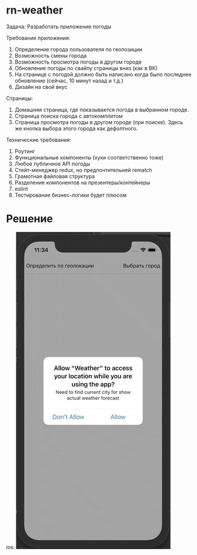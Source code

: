 # rn-weather

Задача:
Разработать приложение погоды

Требования приложения:

1. Определение города пользователя по геопозиции
2. Возможность смены города
3. Возможность просмотра погоды в другом городе
4. Обновление погоды по свайпу страницы вниз (как в ВК)
5. На странице с погодой должно быть написано когда было последнее обновление (сейчас, 10 минут назад и т.д.)
6. Дизайн на свой вкус

Страницы:

1. Домашняя страница, где показывается погода в выбранном городе.
2. Страница поиска города с автокомплитом
3. Страница просмотра погоды в другом городе (при поиске). Здесь же кнопка выбора этого города как дефолтного.

Технические требования:

1. Роутинг
2. Функциональные компоненты (хуки соответственно тоже)
3. Любое публичное API погоды
4. Стейт-менеджер redux, но предпочтительней rematch
5. Грамотная файловая структура
6. Разделение компонентов на презентеры/контейнеры
7. eslint
8. Тестирование бизнес-логики будет плюсом

# Решение

ios:
![](ios_weather.gif)
